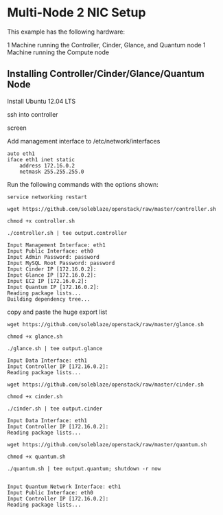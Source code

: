 # Multi-Node 2 NIC Setup

This example has the following hardware:

1 Machine running the Controller, Cinder, Glance, and Quantum node
1 Machine running the Compute node

## Installing Controller/Cinder/Glance/Quantum Node

Install Ubuntu 12.04 LTS

ssh into controller

  screen

Add management interface to /etc/network/interfaces

	auto eth1
	iface eth1 inet static
 		address 172.16.0.2
  		netmask 255.255.255.0
  		
 Run the following commands with the options shown:

	service networking restart

	wget https://github.com/soleblaze/openstack/raw/master/controller.sh
	
	chmod +x controller.sh
	
	./controller.sh | tee output.controller
	
	Input Management Interface: eth1
	Input Public Interface: eth0
	Input Admin Password: password
	Input MySQL Root Password: password
	Input Cinder IP [172.16.0.2]:
	Input Glance IP [172.16.0.2]:
	Input EC2 IP [172.16.0.2]:
	Input Quantum IP [172.16.0.2]:
	Reading package lists...
	Building dependency tree...

copy and paste the huge export list

	wget https://github.com/soleblaze/openstack/raw/master/glance.sh

	chmod +x glance.sh
	
	./glance.sh | tee output.glance
	
	Input Data Interface: eth1
	Input Controller IP [172.16.0.2]:
	Reading package lists...

	wget https://github.com/soleblaze/openstack/raw/master/cinder.sh
	
	chmod +x cinder.sh

	./cinder.sh | tee output.cinder
	
	Input Data Interface: eth1
	Input Controller IP [172.16.0.2]:
	Reading package lists...
	
	wget https://github.com/soleblaze/openstack/raw/master/quantum.sh
	
	chmod +x quantum.sh
	
	./quantum.sh | tee output.quantum; shutdown -r now


	Input Quantum Network Interface: eth1
	Input Public Interface: eth0
	Input Controller IP [172.16.0.2]:
	Reading package lists...
